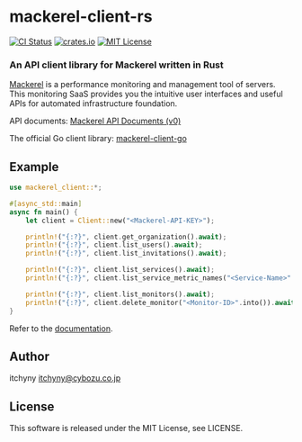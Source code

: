 # mackerel-client-rs
[![CI Status](https://github.com/itchyny/mackerel-client-rs/workflows/CI/badge.svg)](https://github.com/itchyny/mackerel-client-rs/actions)
[![crates.io](https://img.shields.io/crates/v/mackerel-client.svg)](https://crates.io/crates/mackerel-client)
[![MIT License](https://img.shields.io/badge/license-MIT-blue.svg)](https://github.com/itchyny/mackerel-client-rs/blob/master/LICENSE)

### An API client library for Mackerel written in Rust
[Mackerel](https://mackerel.io) is a performance monitoring and management tool of servers.
This monitoring SaaS provides you the intuitive user interfaces and useful APIs for automated infrastructure foundation.

API documents: [Mackerel API Documents (v0)](https://mackerel.io/api-docs/)

The official Go client library: [mackerel-client-go](https://github.com/mackerelio/mackerel-client-go)

## Example
```rust
use mackerel_client::*;

#[async_std::main]
async fn main() {
    let client = Client::new("<Mackerel-API-KEY>");

    println!("{:?}", client.get_organization().await);
    println!("{:?}", client.list_users().await);
    println!("{:?}", client.list_invitations().await);

    println!("{:?}", client.list_services().await);
    println!("{:?}", client.list_service_metric_names("<Service-Name>".into()).await);

    println!("{:?}", client.list_monitors().await);
    println!("{:?}", client.delete_monitor("<Monitor-ID>".into()).await);
}
```

Refer to the [documentation](https://docs.rs/mackerel_client/).

## Author
itchyny <itchyny@cybozu.co.jp>

## License
This software is released under the MIT License, see LICENSE.

